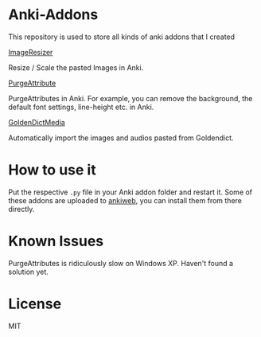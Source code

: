 # Anki-Addons
This repository is used to store all kinds of anki addons that I created

[ImageResizer](https://searene.github.io/2016/02/14/ImageResizer-an-anki-addon-to-resize-images/)

Resize / Scale the pasted Images in Anki.

[PurgeAttribute](https://searene.github.io/2016/02/14/PurgeAttributes-an-Anki-addon-to-purge-unnecessary-attributes/)

PurgeAttributes in Anki. For example, you can remove the background, the default font settings, line-height etc. in Anki.

[GoldenDictMedia](https://searene.github.io/2016/02/14/GoldenDictMedia/)

Automatically import the images and audios pasted from Goldendict.

# How to use it

Put the respective `.py` file in your Anki addon folder and restart it. Some of these addons are uploaded to [ankiweb](https://ankiweb.net/shared/addons/), you can install them from there directly.

# Known Issues

PurgeAttributes is ridiculously slow on Windows XP. Haven't found a solution yet.

# License

MIT
